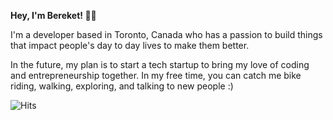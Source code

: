 **Hey, I'm Bereket! 👋🏽**

I'm a developer based in Toronto, Canada who has a passion to build things that impact people's day to day lives to make them better.

In the future, my plan is to start a tech startup to bring my love of coding and entrepreneurship together.
In my free time, you can catch me bike riding, walking, exploring, and talking to new people :) <br>

![Hits](https://hits.link/hits?url=https://github.com/heybereket&svg=true&bg=FAA0A0)
